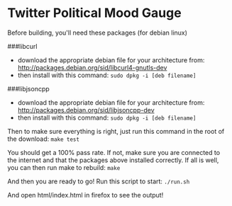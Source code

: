 # Twitter Political Mood Gauge

Before building, you'll need these packages (for debian linux)

###libcurl

* download the appropriate debian file for your architecture from: http://packages.debian.org/sid/libcurl4-gnutls-dev
* then install with this command:
```sudo dpkg -i [deb filename]```

###libjsoncpp

* download the appropriate debian file for your architecture from: http://packages.debian.org/sid/libjsoncpp-dev
* then install with this command:
```sudo dpkg -i [deb filename]```

Then to make sure everything is right, just run this command in the root of the download:
```make test```

You should get a 100% pass rate. If not, make sure you are connected to the internet and that the packages above installed correctly. If all is well, you can then run make to rebuild:
```make```

And then you are ready to go! Run this script to start:
```./run.sh```

And open html/index.html in firefox to see the output!
